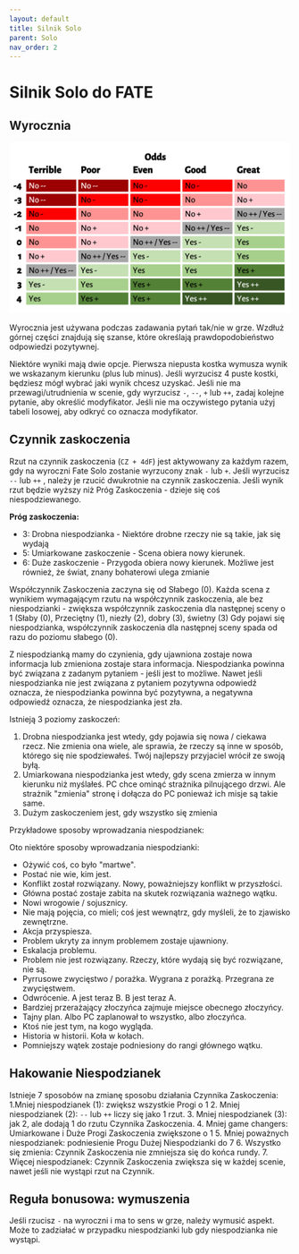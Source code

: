 ```yaml
---
layout: default
title: Silnik Solo
parent: Solo
nav_order: 2
---
```


# Silnik Solo do FATE

## Wyrocznia

![oracle](../assets/fate-solo-oracle.jpg)

Wyrocznia jest używana podczas zadawania pytań tak/nie w grze. Wzdłuż górnej części znajdują się szanse, które określają prawdopodobieństwo odpowiedzi pozytywnej.

Niektóre wyniki mają dwie opcje. Pierwsza niepusta kostka wymusza wynik we wskazanym kierunku (plus lub minus). Jeśli wyrzucisz 4 puste kostki, będziesz mógł wybrać jaki wynik chcesz uzyskać.
Jeśli nie ma przewagi/utrudnienia w scenie, gdy wyrzucisz `-`, `--`, `+` lub `++`,  zadaj kolejne pytanie, aby określić
modyfikator.
Jeśli nie ma oczywistego pytania użyj tabeli losowej, aby odkryć co oznacza modyfikator.

## Czynnik zaskoczenia

Rzut na czynnik zaskoczenia (`CZ + 4dF`) jest aktywowany za każdym razem, gdy na wyroczni Fate Solo zostanie wyrzucony znak `-` lub `+`. Jeśli  wyrzucisz `--` lub `++` , należy je rzucić dwukrotnie na czynnik zaskoczenia. Jeśli wynik rzut będzie wyższy niż Próg Zaskoczenia - dzieje się coś niespodziewanego.

**Próg zaskoczenia:**

- 3: Drobna niespodzianka - Niektóre drobne rzeczy nie są takie, jak się wydają
- 5: Umiarkowane zaskoczenie - Scena obiera nowy kierunek.
- 6: Duże zaskoczenie - Przygoda obiera nowy kierunek. Możliwe jest również, że świat, znany bohaterowi ulega zmianie

Współczynnik Zaskoczenia zaczyna się od Słabego (0). Każda scena z wynikiem wymagającym rzutu na współczynnik zaskoczenia, ale bez niespodzianki -  zwiększa współczynnik zaskoczenia dla następnej sceny o 1 (Słaby (0), Przeciętny (1), niezły (2), dobry (3), świetny (3)
Gdy pojawi się niespodzianka, współczynnik zaskoczenia dla następnej sceny spada od razu do poziomu słabego (0).

Z niespodzianką mamy do czynienia, gdy ujawniona zostaje nowa informacja lub zmieniona zostaje stara informacja.
Niespodzianka powinna być związana z zadanym pytaniem - jeśli jest to możliwe. Nawet jeśli niespodzianka nie jest związana z pytaniem pozytywna odpowiedź oznacza, że niespodzianka powinna być pozytywna, a negatywna odpowiedź oznacza, że niespodzianka jest zła.

Istnieją 3 poziomy zaskoczeń:

1. Drobna niespodzianka jest wtedy, gdy pojawia się nowa / ciekawa rzecz. Nie zmienia ona wiele, ale sprawia, że rzeczy są inne w sposób, którego się nie spodziewałeś. Twój najlepszy przyjaciel wrócił ze swoją byłą.
2. Umiarkowana niespodzianka jest wtedy, gdy scena zmierza w innym kierunku niż myślałeś. PC chce ominąć strażnika pilnującego drzwi. Ale strażnik "zmienia" stronę i dołącza do PC ponieważ ich misje są takie same.
3. Dużym zaskoczeniem jest, gdy wszystko się zmienia

Przykładowe sposoby wprowadzania niespodzianek:

Oto niektóre sposoby wprowadzania niespodzianki:

- Ożywić coś, co było "martwe".
- Postać nie wie, kim jest.
- Konflikt został rozwiązany. Nowy, poważniejszy konflikt w przyszłości.
- Główna postać zostaje zabita na skutek rozwiązania ważnego wątku.
- Nowi wrogowie / sojusznicy.
- Nie mają pojęcia, co mieli; coś jest wewnątrz, gdy myśleli, że to zjawisko zewnętrzne.
- Akcja przyspiesza.
- Problem ukryty za innym problemem zostaje ujawniony.
- Eskalacja problemu.
- Problem nie jest rozwiązany. Rzeczy, które wydają się być rozwiązane, nie są.
- Pyrrusowe zwycięstwo / porażka. Wygrana z porażką. Przegrana ze zwycięstwem.
- Odwrócenie. A jest teraz B. B jest teraz A.
- Bardziej przerażający złoczyńca zajmuje miejsce obecnego złoczyńcy.
- Tajny plan. Albo PC zaplanował to wszystko, albo złoczyńca.
- Ktoś nie jest tym, na kogo wygląda.
- Historia w historii. Koła w kołach.
- Pomniejszy wątek zostaje podniesiony do rangi głównego wątku.

## Hakowanie Niespodzianek

Istnieje 7 sposobów na zmianę sposobu działania Czynnika Zaskoczenia:
1.Mniej niespodzianek (1): zwiększ wszystkie Progi o 1
2. Mniej niespodzianek (2): `--` lub `++` liczy się jako 1 rzut.
3. Mniej niespodzianek (3): jak 2, ale dodają 1 do rzutu Czynnika Zaskoczenia.
4. Mniej game changers: Umiarkowane i Duże Progi Zaskoczenia zwiększone o 1
5. Mniej poważnych niespodzianek: podniesienie Progu Dużej Niespodzianki do 7
6. Wszystko się zmienia: Czynnik Zaskoczenia nie zmniejsza się do końca rundy.
7. Więcej niespodzianek: Czynnik Zaskoczenia zwiększa się w każdej scenie, nawet jeśli nie wystąpi rzut na Czynnik.

## Reguła bonusowa: wymuszenia

Jeśli rzucisz `-` na wyroczni i ma to sens w grze, należy wymusić aspekt. Może to zadziałać w przypadku niespodzianki lub gdy niespodzianka nie wystąpi.
